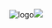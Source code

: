 <p>
 <img src="https://github-readme-stats.vercel.app/api?username=Jaxkylw&show_icons=true&bg_color=0,EC6C6C,FFD479,FFFC79,73FA79&theme=graywhite&locale=cn" alt="logo" /><img align="" src="https://github-readme-stats.vercel.app/api/top-langs/?username=liyupi&hide_title=true&hide_border=true&layout=compact&bg_color=0,73FA79,73FDFF,D783FF&theme=graywhite&locale=cn" />
</p>


